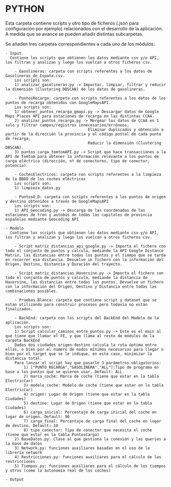 # PYTHON

Esta carpeta contiene scripts y otro tipo de ficheros (.json para configuración por ejemplo) relacionados con el desarrollo de la aplicación.
A medida que se avance se pueden añadir distintas subcarpetas.

Se añaden tres carpetas correspondientes a cada uno de los módulos:

	- Input 
	  Contiene los scripts que obtienen los datos mediante csv y/o API, los filtran y analizan y luego los vuelcan a otros ficheros csv. 

		- Gasolineras: carpeta con scripts referentes a los datos de Gasolineras_de_España.csv. 
		Los scripts son: 
		1) analizar_gasolineras.py -> Importar, limpiar, filtrar y reducir la dimensión (Clustering DBSCAN) de los datos de gasolineras.

		- PuntosRecarga: carpeta con scripts referentes a los datos de los puntos de recarga obtenidos con GoogleMapsAPI. 
		Los scripts son: 
		1) obtener_puntos_recarga_gmapi.py -> Descargar datos de Google Maps Places API para estaciones de recarga en las distintas CCAA.
		2) analizar_puntos_recarga.py -> Mergear los datos de CCAA en 1 solo y filtrar campos/registros innecesarios/erróneos;
										Eliminar duplicados y obtención a partir de la dirección la provincia y el código postal de cada punto de recarga;
										Reducir la dimensión (Clustering DBSCAN).
		3) puntos_carga_tomtomAPI.py -> Script que hace transacciones a la API de Tomtom para obtener la información relevante a los puntos de carga eléctrica (dirección, nº de conectores, tipo de conector, potencia)

		- CochesElectricos: carpeta con scripts referentes a la limpieza de la BBDD de los coches eléctricos
		Los scripts son:
		1) limpieza_datos.py 

		- PuntosO_D: carpeta con scripts referentes a los puntos de origen y destino obtenidos a través de GoogleMapsAPI
		Los scripts son:
		1) API_Geocoding.py -> descarga de las coordenadas de las estaciones de tren y autobús de todas las capitales de provincia españolas mediante Geocoding API

	- Modelo
	  Contiene los scripts que obtienen los datos mediante csv y/o API, los filtran y analizan y luego los vuelcan a otros ficheros csv. 
	  
		- Script matriz_distancias_api_google.py -> Importa el fichero con todo el conjunto de puntos y calcula, mediande la API Google Distance Matrix, las distancias entre todas los puntos y el tiempo que se tarda en recorrer esa distancia. Devuelve un fichero con la información del Origen, Destino, Distancia y Duración del trayecto.

		- Script matriz_distancias_Haversine.py -> Importa el fichero con todo el conjunto de puntos y calcula, mediande la distancia de Haversine, las distancias entre todas los puntos. Devuelve un fichero con la información del Origen, Destino y Distancia entre todas las combinaciones posibles.

		- Pruebas_Blanca: carpeta que contiene script y dataset que se estan utilizando para construir procesos pero todavía no estan finalizados.

		- BackEnd: carpeta con los scripts del BackEnd del Modelo de la aplicación.
		Los scripts son: 
		1) Script calcular_caminos_entre_puntos.py -> Este es el main al que tiene que llamar el FE, y que llama al resto de módulos de la carpeta BackEnd
		Dadas dos ciudades origen-destino calcula la ruta óptima entre ellas, o bien por el numero de nodos mínimos necesarios para llegar o bien por el target que se le indique, en este caso, minimizar la distancia total.
		Para lanzar el script hay que pasarle 3 parámetros obligatorios:
			1) ["PUNTO_RECARGA","GASOLINERA","ALL"]:Tipo de programa en base a los puntos que se quieren usar. Default: ALL
			2) marca_coche: Marca de coche (tiene que estar en la tabla ElectricCar)
			3) modelo_coche: Modelo de coche (tiene que estar en la tabla ElectricCar)
			4) origen: Lugar de Origen (tiene que estar en la tabla Ciudades)
			5) destino: Lugar de Origen (tiene que estar en la tabla Ciudades)
			6) carga_inicial: Porcentaje de carga inicial del coche en lugar de origen. Default: 90
			7) carga_final: Porcentaje de carga final del coche en lugar de destino. Default: 10
			8) tipo_conector: Tipo de conector que necesita el coche (tiene que estar en la tabla PuntosCarga)
		2) BaseDatos.py: Clase al que gestiona la conexión y las queries a la base de datos
		3) Network.py: funciones auxiliares basadas en el uso de la librería network
		4) Restricciones.py: funciones auxiliares para el cálculo de las restricciones 
		5) Tiempos.py: funciones auxiliares para el cálculo de los tiempos y otros (como la autonomía real de los coches)

	- Output